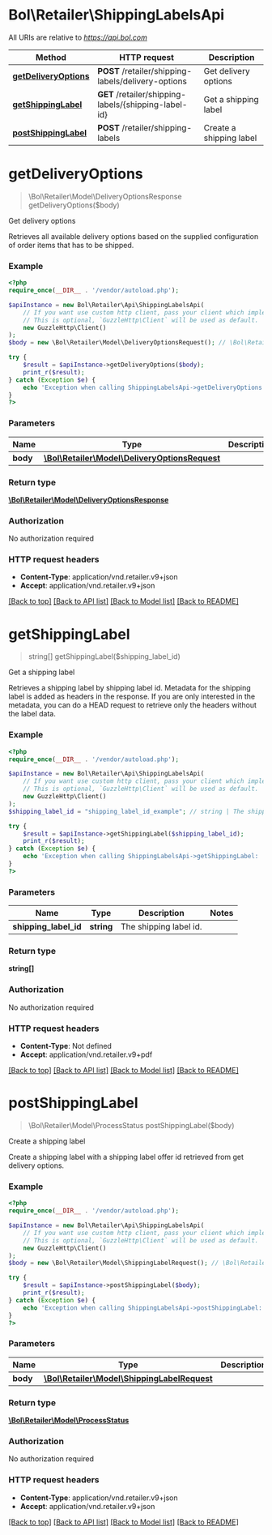 # Bol\Retailer\ShippingLabelsApi

All URIs are relative to *https://api.bol.com*

Method | HTTP request | Description
------------- | ------------- | -------------
[**getDeliveryOptions**](ShippingLabelsApi.md#getDeliveryOptions) | **POST** /retailer/shipping-labels/delivery-options | Get delivery options
[**getShippingLabel**](ShippingLabelsApi.md#getShippingLabel) | **GET** /retailer/shipping-labels/{shipping-label-id} | Get a shipping label
[**postShippingLabel**](ShippingLabelsApi.md#postShippingLabel) | **POST** /retailer/shipping-labels | Create a shipping label


# **getDeliveryOptions**
> \Bol\Retailer\Model\DeliveryOptionsResponse getDeliveryOptions($body)

Get delivery options

Retrieves all available delivery options based on the supplied configuration of order items that has to be shipped.

### Example
```php
<?php
require_once(__DIR__ . '/vendor/autoload.php');

$apiInstance = new Bol\Retailer\Api\ShippingLabelsApi(
    // If you want use custom http client, pass your client which implements `GuzzleHttp\ClientInterface`.
    // This is optional, `GuzzleHttp\Client` will be used as default.
    new GuzzleHttp\Client()
);
$body = new \Bol\Retailer\Model\DeliveryOptionsRequest(); // \Bol\Retailer\Model\DeliveryOptionsRequest | 

try {
    $result = $apiInstance->getDeliveryOptions($body);
    print_r($result);
} catch (Exception $e) {
    echo 'Exception when calling ShippingLabelsApi->getDeliveryOptions: ', $e->getMessage(), PHP_EOL;
}
?>
```

### Parameters

Name | Type | Description  | Notes
------------- | ------------- | ------------- | -------------
 **body** | [**\Bol\Retailer\Model\DeliveryOptionsRequest**](../Model/DeliveryOptionsRequest.md)|  | [optional]

### Return type

[**\Bol\Retailer\Model\DeliveryOptionsResponse**](../Model/DeliveryOptionsResponse.md)

### Authorization

No authorization required

### HTTP request headers

 - **Content-Type**: application/vnd.retailer.v9+json
 - **Accept**: application/vnd.retailer.v9+json

[[Back to top]](#) [[Back to API list]](../../README.md#documentation-for-api-endpoints) [[Back to Model list]](../../README.md#documentation-for-models) [[Back to README]](../../README.md)

# **getShippingLabel**
> string[] getShippingLabel($shipping_label_id)

Get a shipping label

Retrieves a shipping label by shipping label id. Metadata for the shipping label is added as headers in the response. If you are only interested in the metadata, you can do a HEAD request to retrieve only the headers without the label data.

### Example
```php
<?php
require_once(__DIR__ . '/vendor/autoload.php');

$apiInstance = new Bol\Retailer\Api\ShippingLabelsApi(
    // If you want use custom http client, pass your client which implements `GuzzleHttp\ClientInterface`.
    // This is optional, `GuzzleHttp\Client` will be used as default.
    new GuzzleHttp\Client()
);
$shipping_label_id = "shipping_label_id_example"; // string | The shipping label id.

try {
    $result = $apiInstance->getShippingLabel($shipping_label_id);
    print_r($result);
} catch (Exception $e) {
    echo 'Exception when calling ShippingLabelsApi->getShippingLabel: ', $e->getMessage(), PHP_EOL;
}
?>
```

### Parameters

Name | Type | Description  | Notes
------------- | ------------- | ------------- | -------------
 **shipping_label_id** | **string**| The shipping label id. |

### Return type

**string[]**

### Authorization

No authorization required

### HTTP request headers

 - **Content-Type**: Not defined
 - **Accept**: application/vnd.retailer.v9+pdf

[[Back to top]](#) [[Back to API list]](../../README.md#documentation-for-api-endpoints) [[Back to Model list]](../../README.md#documentation-for-models) [[Back to README]](../../README.md)

# **postShippingLabel**
> \Bol\Retailer\Model\ProcessStatus postShippingLabel($body)

Create a shipping label

Create a shipping label with a shipping label offer id retrieved from get delivery options.

### Example
```php
<?php
require_once(__DIR__ . '/vendor/autoload.php');

$apiInstance = new Bol\Retailer\Api\ShippingLabelsApi(
    // If you want use custom http client, pass your client which implements `GuzzleHttp\ClientInterface`.
    // This is optional, `GuzzleHttp\Client` will be used as default.
    new GuzzleHttp\Client()
);
$body = new \Bol\Retailer\Model\ShippingLabelRequest(); // \Bol\Retailer\Model\ShippingLabelRequest | 

try {
    $result = $apiInstance->postShippingLabel($body);
    print_r($result);
} catch (Exception $e) {
    echo 'Exception when calling ShippingLabelsApi->postShippingLabel: ', $e->getMessage(), PHP_EOL;
}
?>
```

### Parameters

Name | Type | Description  | Notes
------------- | ------------- | ------------- | -------------
 **body** | [**\Bol\Retailer\Model\ShippingLabelRequest**](../Model/ShippingLabelRequest.md)|  | [optional]

### Return type

[**\Bol\Retailer\Model\ProcessStatus**](../Model/ProcessStatus.md)

### Authorization

No authorization required

### HTTP request headers

 - **Content-Type**: application/vnd.retailer.v9+json
 - **Accept**: application/vnd.retailer.v9+json

[[Back to top]](#) [[Back to API list]](../../README.md#documentation-for-api-endpoints) [[Back to Model list]](../../README.md#documentation-for-models) [[Back to README]](../../README.md)

